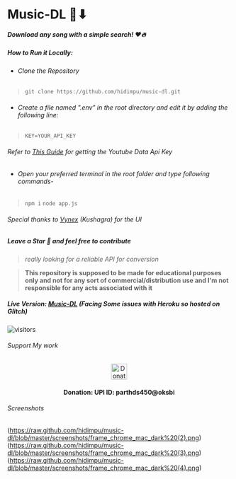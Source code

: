 # Music-DL 🎵⬇
##### **Download any song with a simple search! ❤🔥**

#####  How to Run it Locally:
- ###### Clone the Repository 
> ` git clone https://github.com/hidimpu/music-dl.git `
- ###### Create a file named ".env" in the root directory and edit it by adding the following line:
> ` KEY=YOUR_API_KEY ` 
###### Refer to [This Guide](https://www.slickremix.com/docs/get-api-key-for-youtube/) for getting the Youtube Data Api Key

- ###### Open your preferred terminal in the root folder and type following commands-
>  `npm i`
> `node app.js`

###### Special thanks to [Vynex](https://vynex.github.io)    (Kushagra) for the UI

##### Leave a Star :hugs: and feel free to contribute  

> *really looking for a reliable API for conversion*

> **This repository is supposed to be made for educational purposes only and not for any sort of commercial/distribution use and I'm not responsible for any acts associated with it**

#####  Live Version: [Music-DL](https://music-dl.glitch.me/) (Facing Some issues with Heroku so hosted on Glitch)
![visitors](https://visitor-badge.glitch.me/badge?page_id=music-dl)

###### Support My work

<center><p ><img height='100' style='border:0px;height:36px;' src='https://imgix.bustle.com/uploads/image/2019/5/2/ffa82ad4-937e-412c-9bfd-33cb9252e88e-instagram-donate.jpg?w=1020&h=576&fit=crop&crop=faces&auto=format&q=70' border='0' alt='Donations' /></a>
</p>
<h4>Donation: UPI ID: <b>parthds450@oksbi</b></h4>
</center>

###### Screenshots 
(https://raw.github.com/hidimpu/music-dl/blob/master/screenshots/frame_chrome_mac_dark%20(2).png)
(https://raw.github.com/hidimpu/music-dl/blob/master/screenshots/frame_chrome_mac_dark%20(3).png)
(https://raw.github.com/hidimpu/music-dl/blob/master/screenshots/frame_chrome_mac_dark%20(4).png)
